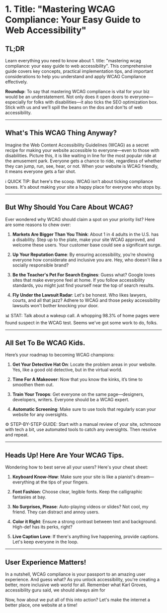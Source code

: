 # 1. Title: "Mastering WCAG Compliance: Your Easy Guide to Web Accessibility"

## TL;DR
Learn everything you need to know about 1. title: "mastering wcag compliance: your easy guide to web accessibility". This comprehensive guide covers key concepts, practical implementation tips, and important considerations to help you understand and apply WCAG Compliance effectively.

**Roundup**: To say that mastering WCAG compliance is vital for your biz would be an understatement. Not only does it open doors to everyone—especially for folks with disabilities—it also ticks the SEO optimization box. Stick with us and we’ll spill the beans on the dos and don'ts of web accessibility. 

---

## What's This WCAG Thing Anyway?

Imagine the Web Content Accessibility Guidelines (WCAG) as a secret recipe for making your website accessible to everyone—even to those with disabilities. Picture this, it is like waiting in line for the most popular ride at the amusement park. Everyone gets a chance to ride, regardless of whether they can jump, run, see, hear, or not. When your website is WCAG friendly, it means everyone gets a fair shot.

ℹ️ QUICK TIP: But here's the scoop. WCAG isn't about ticking compliance boxes. It's about making your site a happy place for everyone who stops by. 

---

## But Why Should You Care About WCAG?

Ever wondered why WCAG should claim a spot on your priority list? Here are some reasons to chew over:

1. **Markets Are Bigger Than You Think**: About 1 in 4 adults in the U.S. has a disability. Step up to the plate, make your site WCAG approved, and welcome these users. Your customer base could see a significant surge.

2. **Up Your Reputation Game**: By ensuring accessibility, you’re showing everyone how considerate and inclusive you are. Hey, who doesn't like a socially responsible brand?

3. **Be the Teacher's Pet For Search Engines**: Guess what? Google loves sites that make everyone feel at home. If you follow accessibility standards, you might just find yourself near the top of search results.

4. **Fly Under the Lawsuit Radar**: Let's be honest. Who likes lawyers, courts, and all that jazz? Adhere to WCAG and those pesky accessibility lawsuits won't bother knocking your door.

📊 STAT: Talk about a wakeup call. A whopping 98.3% of home pages were found suspect in the WCAG test. Seems we've got some work to do, folks.

---

## All Set To Be WCAG Kids.

Here’s your roadmap to becoming WCAG champions:

1. **Get Your Detective Hat On**: Locate the problem areas in your website. Yes, like a good old detective, but in the virtual world.

2. **Time For A Makeover**: Now that you know the kinks, it’s time to smoothen them out.

3. **Train Your Troops**: Get everyone on the same page—designers, developers, writers. Everyone should be a WCAG expert.

4. **Automatic Screening**: Make sure to use tools that regularly scan your website for any oversights.

⚙️ STEP-BY-STEP GUIDE: Start with a manual review of your site, schmooze with tech a bit, use automated tools to catch any oversights. Then resolve and repeat.

---

## Heads Up! Here Are Your WCAG Tips.

Wondering how to best serve all your users? Here's your cheat sheet:

1. **Keyboard Know-How**: Make sure your site is like a pianist's dream—everything at the tips of your fingers.

2. **Font Fashion**: Choose clear, legible fonts. Keep the calligraphic fantasies at bay.

3. **No Surprises, Please**: Auto-playing videos or slides? Not cool, my friend. They can distract and annoy users.

4. **Color it Right**: Ensure a strong contrast between text and background. High-def has its perks, right?

5. **Live Caption Love**: If there's anything live happening, provide captions. Let's keep everyone in the loop.

---

## User Experience Matters!

In a nutshell, WCAG compliance is your passport to an amazing user experience. And guess what? As you unlock accessibility, you're creating a better, more inclusive web world for all. Remember what Karl Groves, accessibility guru said, we should always aim for

Now, how about we put all of this into action? Let's make the internet a better place, one website at a time!
